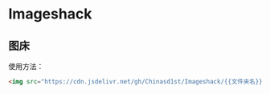 # Imageshack
## 图床
使用方法：
```html
<img src="https://cdn.jsdelivr.net/gh/Chinasd1st/Imageshack/{{文件夹名}}/{{文件名}}"/>
```
